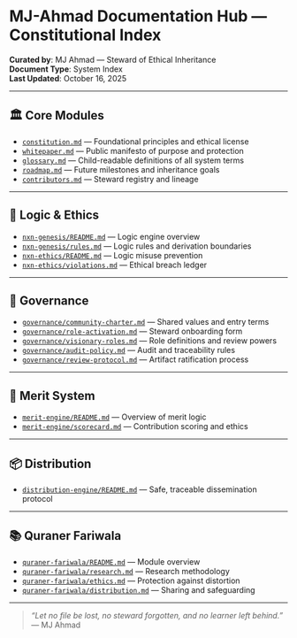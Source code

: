 # MJ-Ahmad Documentation Hub — Constitutional Index

**Curated by**: MJ Ahmad — Steward of Ethical Inheritance  
**Document Type**: System Index  
**Last Updated**: October 16, 2025

---

## 🏛️ Core Modules

- [`constitution.md`](constitution.md) — Foundational principles and ethical license  
- [`whitepaper.md`](whitepaper.md) — Public manifesto of purpose and protection  
- [`glossary.md`](glossary.md) — Child-readable definitions of all system terms  
- [`roadmap.md`](roadmap.md) — Future milestones and inheritance goals  
- [`contributors.md`](contributors.md) — Steward registry and lineage

---

## 🧠 Logic & Ethics

- [`nxn-genesis/README.md`](nxn-genesis/README.md) — Logic engine overview  
- [`nxn-genesis/rules.md`](nxn-genesis/rules.md) — Logic rules and derivation boundaries  
- [`nxn-ethics/README.md`](nxn-ethics/README.md) — Logic misuse prevention  
- [`nxn-ethics/violations.md`](nxn-ethics/violations.md) — Ethical breach ledger

---

## 🧾 Governance

- [`governance/community-charter.md`](governance/community-charter.md) — Shared values and entry terms  
- [`governance/role-activation.md`](governance/role-activation.md) — Steward onboarding form  
- [`governance/visionary-roles.md`](governance/visionary-roles.md) — Role definitions and review powers  
- [`governance/audit-policy.md`](governance/audit-policy.md) — Audit and traceability rules  
- [`governance/review-protocol.md`](governance/review-protocol.md) — Artifact ratification process

---

## 🧮 Merit System

- [`merit-engine/README.md`](merit-engine/README.md) — Overview of merit logic  
- [`merit-engine/scorecard.md`](merit-engine/scorecard.md) — Contribution scoring and ethics

---

## 📦 Distribution

- [`distribution-engine/README.md`](distribution-engine/README.md) — Safe, traceable dissemination protocol

---

## 📚 Quraner Fariwala

- [`quraner-fariwala/README.md`](quraner-fariwala/README.md) — Module overview  
- [`quraner-fariwala/research.md`](quraner-fariwala/research.md) — Research methodology  
- [`quraner-fariwala/ethics.md`](quraner-fariwala/ethics.md) — Protection against distortion  
- [`quraner-fariwala/distribution.md`](quraner-fariwala/distribution.md) — Sharing and safeguarding

---

> _“Let no file be lost, no steward forgotten, and no learner left behind.”_  
> — MJ Ahmad

